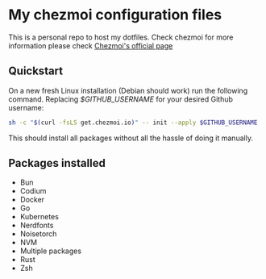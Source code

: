 # My chezmoi configuration files

This is a personal repo to host my dotfiles. Check chezmoi for more information please check [Chezmoi's official page](https://www.chezmoi.io/)

## Quickstart

On a new fresh Linux installation (Debian should work) run the following command. Replacing *$GITHUB_USERNAME* for your desired Github username:

``` bash
sh -c "$(curl -fsLS get.chezmoi.io)" -- init --apply $GITHUB_USERNAME
```

This should install all packages without all the hassle of doing it manually. 

## Packages installed

- Bun
- Codium
- Docker
- Go
- Kubernetes
- Nerdfonts
- Noisetorch
- NVM
- Multiple packages
- Rust
- Zsh